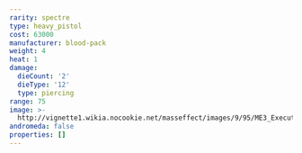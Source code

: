 ```yaml
---
rarity: spectre
type: heavy_pistol
cost: 63000
manufacturer: blood-pack
weight: 4
heat: 1
damage:
  dieCount: '2'
  dieType: '12'
  type: piercing
range: 75
image: >-
  http://vignette1.wikia.nocookie.net/masseffect/images/9/95/ME3_Executioner_Pistol.png/revision/latest?cb=20121029075230
andromeda: false
properties: []
---
```

